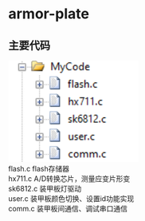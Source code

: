 # armor-plate

## 主要代码
![tree](image/1.png)  
flash.c flash存储器  
hx711.c A/D转换芯片，测量应变片形变  
sk6812.c 装甲板灯驱动  
user.c 装甲板颜色切换、设置id功能实现  
comm.c 装甲板间通信、调试串口通信  
